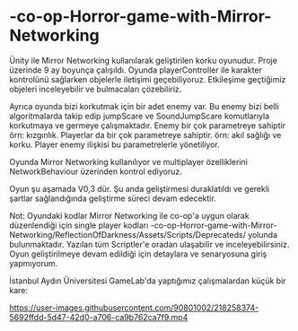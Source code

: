 # -co-op-Horror-game-with-Mirror-Networking

Ünity ile Mirror Networking kullanılarak geliştirilen korku oyunudur. Proje üzerinde 9 ay boyunça çalışıldı. Oyunda playerController ile karakter kontrolünü sağlarken objelerle iletişimi geçebiliyoruz. Etkileşime geçtiğimiz objeleri inceleyebilir ve bulmacaları çözebiliriz. 

Ayrıca oyunda bizi korkutmak için bir adet enemy var. Bu enemy bizi belli algoritmalarda takip edip jumpScare ve SoundJumpScare komutlarıyla korkutmaya ve germeye çalışmaktadır. Enemy bir çok parametreye sahiptir örn: kızgınlık. Playerlar da bir çok parametreye sahiptir. örn: akıl sağlığı ve korku. Player enemy ilişkisi bu parametrelerle yönetiliyor.

Oyunda Mirror Networking kullanılıyor ve multiplayer özelliklerini NetworkBehaviour üzerinden kontrol ediyoruz. 

Oyun şu aşamada V0,3 dür. Şu anda geliştirmesi duraklatıldı ve gerekli şartlar sağlandığında geliştirme süreci devam edecektir.


Not: Oyundaki kodlar Mirror Networking ile co-op'a uygun olarak düzenlendiği için single player kodları -co-op-Horror-game-with-Mirror-Networking/ReflectionOfDarkness/Assets/Scripts/Deprecateds/ yolunda bulunmaktadır. Yazılan tüm Scriptler'e oradan ulaşabilir ve inceleyebilirsiniz. Oyun geliştirilmeye devam edildiği için detaylara ve senaryosuna giriş yapmıyorum.

İstanbul Aydın Üniversitesi GameLab'da yaptığımız çalışmalardan küçük bir kare:

https://user-images.githubusercontent.com/90801002/218258374-5692ffdd-5d47-42d0-a706-ca9b762ca7f9.mp4





